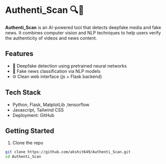 # Authenti_Scan 🔍🧠

**Authenti_Scan** is an AI-powered tool that detects deepfake media and fake news. It combines computer vision and NLP techniques to help users verify the authenticity of videos and news content.

## Features
- 🎥 Deepfake detection using pretrained neural networks
- 📰 Fake news classification via NLP models
- 🌐 Clean web interface (js + Flask backend)

## Tech Stack
- Python, Flask, MatplotLib ,tensorflow
- Javascript, Tailwind CSS
- Deployment: GitHub

## Getting Started

1. Clone the repo  
```bash
git clone https://github.com/akshit649/Authenti_Scan.git
cd Authenti_Scan
